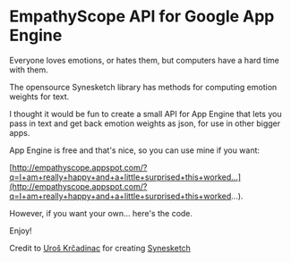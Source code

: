 EmpathyScope API for Google App Engine
======================================

Everyone loves emotions, or hates them, but computers have a hard time with them.

The opensource Synesketch library has methods for computing emotion weights for text.

I thought it would be fun to create a small API for App Engine that lets you pass in text and get back emotion weights as json, for use in other bigger apps.

App Engine is free and that's nice, so you can use mine if you want:

[http://empathyscope.appspot.com/?q=I+am+really+happy+and+a+little+surprised+this+worked...](http://empathyscope.appspot.com/?q=I+am+really+happy+and+a+little+surprised+this+worked...).

However, if you want your own... here's the code.

Enjoy!

Credit to [Uroš Krčadinac](http://www.krcadinac.com/) for creating [Synesketch](http://synesketch.krcadinac.com/)